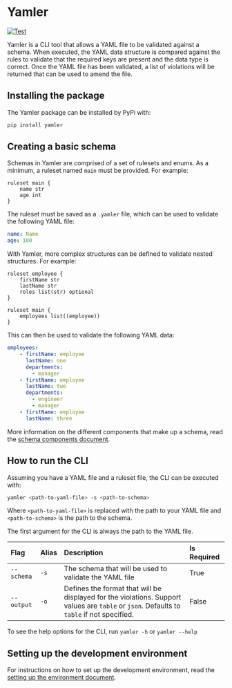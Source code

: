 # Yamler

[![Test](https://github.com/Ryan95Z/yamler/actions/workflows/test.yaml/badge.svg)](https://github.com/Ryan95Z/yamler/actions/workflows/test.yaml)

Yamler is a CLI tool that allows a YAML file to be validated against a schema. When executed, the YAML data structure is compared against the rules to validate that the required keys are present and the data type is correct. Once the YAML file has been validated, a list of violations will be returned that can be used to amend the file.

## Installing the package

The Yamler package can be installed by PyPi with:

```bash
pip install yamler
```

## Creating a basic schema

Schemas in Yamler are comprised of a set of rulesets and enums. As a minimum, a ruleset named `main` must be provided. For example:

```text
ruleset main {
    name str
    age int
}
```

The ruleset must be saved as a `.yamler` file, which can be used to validate the following YAML file:

```yaml
name: Name
age: 100
```

With Yamler, more complex structures can be defined to validate nested structures. For example:

```text
ruleset employee {
    firstName str
    lastName str
    roles list(str) optional
}

ruleset main {
    employees list((employee))
}
```

This can then be used to validate the following YAML data:

```yaml
employees:
    - firstName: employee
      lastName: one
      departments:
        - manager
    - firstName: employee
      lastName: two
      departments:
        - engineer
        - manager
    - firstName: employee
      lastName: three
```

More information on the different components that make up a schema, read the [schema components document](./docs/schema_components.md).

## How to run the CLI

Assuming you have a YAML file and a ruleset file, the CLI can be executed with:

```bash
yamler <path-to-yaml-file> -s <path-to-schema>
```

Where `<path-to-yaml-file>` is replaced with the path to your YAML file and `<path-to-schema>` is the path to the schema.

The first argument for the CLI is always the path to the YAML file.

| Flag | Alias | Description | Is Required |
|:-----|:------|:------------|:------------|
| `--schema` | `-s` | The schema that will be used to validate the YAML file | True |
| `--output` | `-o` | Defines the format that will be displayed for the violations. Support values are `table` or `json`. Defaults to `table` if not specified. | False |

To see the help options for the CLI, run `yamler -h` or `yamler --help`

## Setting up the development environment

For instructions on how to set up the development environment, read the [setting up the environment document](./docs/setting_up_the_environment.md).
